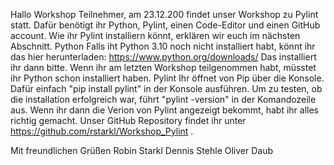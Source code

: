 Hallo Workshop Teilnehmer,
am 23.12.200 findet unser Workshop zu Pylint statt. Dafür benötigt ihr Python, Pylint, einen Code-Editor und einen GitHub account. Wie ihr Pylint installiern könnt, erklären wir euch im nächsten Abschnitt.
Python
Falls iht Python 3.10 noch nicht installiert habt, könnt ihr das hier herunterladen: https://www.python.org/downloads/ Das installiert ihr dann bitte. Wenn ihr am letzten Workshop teilgenommen habt, müsstet ihr Python schon installiert haben.
Pylint
Ihr öffnet  von Pip über die Konsole. Dafür einfach "pip install pylint" in der Konsole ausführen. Um zu testen, ob die installation erfolgreich war, führt "pylint -version" in der Komandozeile aus. Wenn ihr dann die Verion von Pylint angezeigt bekommt, habt ihr alles richtig gemacht.
Unser GitHub Repository findet ihr unter https://github.com/rstarkl/Workshop_Pylint .

Mit freundlichen Grüßen
Robin Starkl
Dennis Stehle
Oliver Daub
